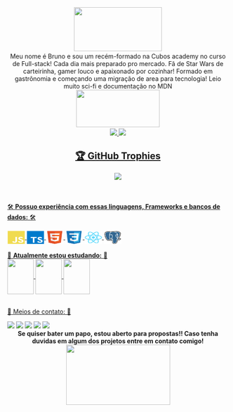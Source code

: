 <div align="center" >
 <img  height="100" width="200" padding="150" src="https://user-images.githubusercontent.com/83840795/153504866-6817de29-5a06-4ab0-825d-270cd1b06ac8.gif">
</div>
 
 <div align="center" margin="30">
  Meu nome é Bruno e sou um recém-formado na Cubos academy no curso de Full-stack! Cada dia mais preparado pro mercado. 
  Fã de Star Wars de carteirinha, gamer louco e apaixonado por cozinhar! Formado em gastrônomia e começando uma migração de area para tecnologia! Leio muito sci-fi e documentação no MDN <br> <img height="85" width="190" src=https://user-images.githubusercontent.com/83840795/153513115-b7f0df68-c3c1-496f-b9a5-15866552e58a.gif>
</div>
 
<div align="center">
  <a href="https://github.com/Lt-lopes1994">
  <img height="180em" src="https://github-readme-stats.vercel.app/api?username=Lt-lopes1994&show_icons=true&theme=dark&include_all_commits=true&count_private=true"/>
  <img height="180em" src="https://github-readme-stats.vercel.app/api/top-langs/?username=Lt-lopes1994&layout=compact&langs_count=7&theme=dark"/>
  
   ## 🏆 GitHub Trophies
![](https://github-profile-trophy.vercel.app/?username=Lt-lopes1994&theme=discord&no-frame=false&no-bg=false&margin-w=4)
</div> 
<br>

<div style="display: inline_block">
<br>
🛠️ <strong>Possuo experiência com essas linguagens, Frameworks e bancos de dados:</strong> 🛠️ </br>
</br>
  <img align="center" alt="Js" height="30" width="40" src="https://raw.githubusercontent.com/devicons/devicon/master/icons/javascript/javascript-plain.svg">
  <img align="center" alt="CSS" height="30" width="40" src="https://raw.githubusercontent.com/devicons/devicon/master/icons/typescript/typescript-original.svg">
  <img align="center" alt="HTML" height="30" width="40" src="https://raw.githubusercontent.com/devicons/devicon/master/icons/html5/html5-original.svg">
  <img align="center" alt="CSS" height="30" width="40" src="https://raw.githubusercontent.com/devicons/devicon/master/icons/css3/css3-original.svg">
  <img align="center" alt="CSS" height="30" width="40" src="https://raw.githubusercontent.com/devicons/devicon/master/icons/react/react-original.svg">
  <img align="center" alt="CSS" height="30" width="40" src="https://raw.githubusercontent.com/devicons/devicon/master/icons/postgresql/postgresql-original.svg">
   
</div>
<br>
</div>
🚧 <strong>Atualmente estou estudando:</strong> 🚧
 <br>
 <img align="center" height="80" width="60" src="https://cdn.jsdelivr.net/gh/devicons/devicon/icons/nestjs/nestjs-plain-wordmark.svg" />
 <img align="center" height="80" width="60" src="https://cdn.jsdelivr.net/gh/devicons/devicon/icons/microsoftsqlserver/microsoftsqlserver-plain.svg" />
 <img align="center" height="80" width="60" src="https://cdn.jsdelivr.net/gh/devicons/devicon/icons/mysql/mysql-original-wordmark.svg" />
                            
<div> <br>
  <p>📩 Meios de contato: 📲</p>
  <a href="https://www.instagram.com/bruno_mantovan/" target="_blank"><img src="https://img.shields.io/badge/-Instagram-%23E4405F?style=for-the-badge&logo=instagram&logoColor=white" target="_blank"></a>
  <a href = "mailto:brunomantovanlopes@gmail.com"><img src="https://img.shields.io/badge/-Gmail-%23333?style=for-the-badge&logo=gmail&logoColor=white" target="_blank"></a>
  <a href="https://www.linkedin.com/in/bruno-mantovan-lopes-c501a54tb532/" target="_blank"><img src="https://img.shields.io/badge/-LinkedIn-%230077B5?style=for-the-badge&logo=linkedin&logoColor=white" target="_blank"></a> 
 <a href="https://wa.me/5519988319510" target="_blank"><img src="https://img.shields.io/badge/-WhatsApp-%200B5?style=for-the-badge&logo=whatsapp&logoColor=white" target="_blank"></a> 
 <a href="https://t.me/Bruno_mantovan_lopes" target="_blank"><img src="https://img.shields.io/badge/-Telegram-%230077B5?style=for-the-badge&logo=telegram&logoColor=white" target="_blank"></a> 

<div align="center">
  <strong>Se quiser bater um papo, estou aberto para propostas!! Caso tenha duvidas em algum dos projetos entre em contato comigo! </strong> <br> <img height="137" width="237" src=https://user-images.githubusercontent.com/83840795/153515365-78432579-3ffb-4ab2-8dcd-072609b96ea8.gif>  
</div>

</div>
